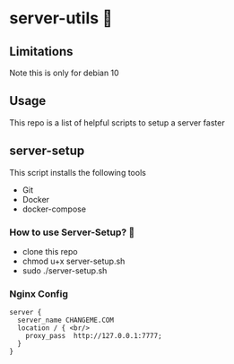 # server-utils :rocket:

## Limitations 
Note this is only for debian 10

## Usage 
This repo is a list of helpful scripts to setup a server faster 

## server-setup 
This script installs the following tools
* Git
* Docker
* docker-compose 

### How to use Server-Setup? :raising_hand:
* clone this repo 
* chmod u+x server-setup.sh
* sudo ./server-setup.sh

### Nginx Config
```
server {
  server_name CHANGEME.COM
  location / { <br/>
    proxy_pass  http://127.0.0.1:7777;
  }
}
```
